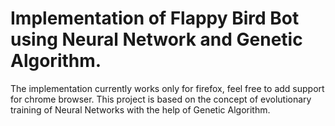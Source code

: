 # Implementation of Flappy Bird Bot using Neural Network and Genetic Algorithm.

The implementation currently works only for firefox, feel free to add support for chrome browser. This project is based on the concept of evolutionary training of Neural Networks with the help of Genetic Algorithm.

